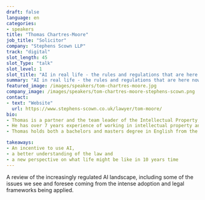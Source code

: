 ```yaml
---
draft: false
language: en
categories:
- speakers
title: "Thomas Chartres-Moore"
job_title: "Solicitor"
company: "Stephens Scown LLP"
track: "digital"
slot_length: 45
slot_Type: "talk"
slot_level: 1
slot_title: "AI in real life - the rules and regulations that are here now, coming soon and might never happen"
summary: "AI in real life - the rules and regulations that are here now, coming soon and might never happen"
featured_image: /images/speakers/tom-chartres-moore.jpg
company_image: /images/speakers/tom-chartres-moore-stephens-scown.png
contact:
- text: "Website"
  url: https://www.stephens-scown.co.uk/lawyer/tom-moore/
bio:
- Thomas is a partner and the team leader of the Intellectual Property, Data Protection and Technology team at Stephens Scown. 
- He has over 7 years experience of working in intellectual property and information technology, and qualified as a solicitor in 2016.
- Thomas holds both a bachelors and masters degree in English from the University of Kent and has undertaken the Graduate Diploma in Law and Legal Practice Course at the University of Law.

takeaways:
- An incentive to use AI, 
- a better understanding of the law and 
- a new perspective on what life might be like in 10 years time
---
```


A review of the increasingly regulated AI landscape, including some of the issues we see and foresee coming from the intense adoption and legal frameworks being applied.
